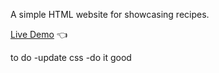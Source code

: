 A simple HTML website for showcasing recipes.

[Live Demo](https://chicco4.github.io/recipes-website/) :point_left:

to do
-update css
-do it good
